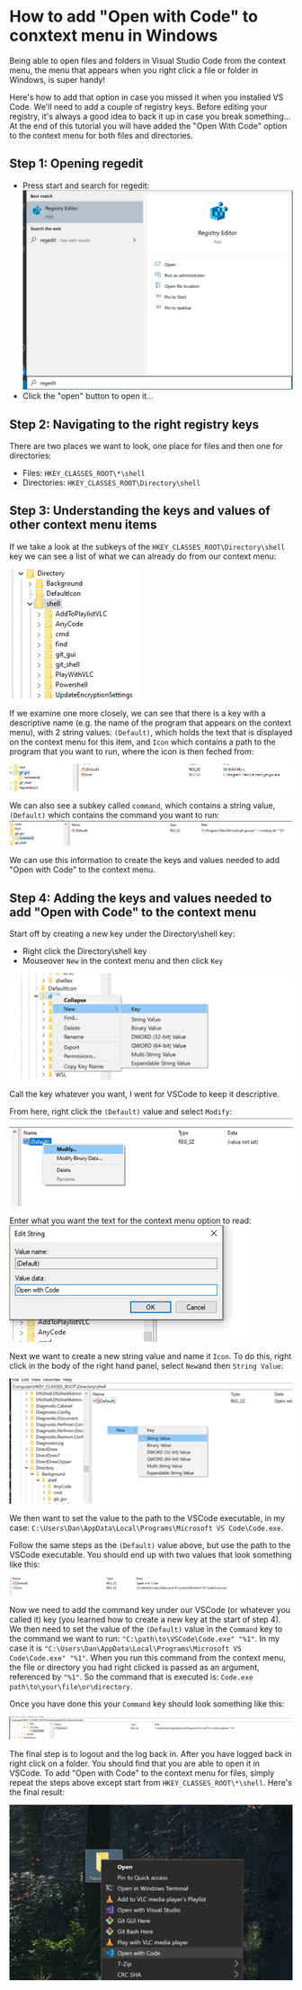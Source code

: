 # How to add "Open with Code" to conxtext menu in Windows

Being able to open files and folders in Visual Studio Code from the context menu, the menu that appears when you right click a file or folder in Windows, is super handy!

Here's how to add that option in case you missed it when you installed VS Code. We'll need to add a couple of registry keys. Before editing your registry, it's always a good idea to back it up in case you break something... At the end of this tutorial you will have added the "Open With Code" option to the context menu for both files and directories.

## Step 1: Opening regedit
- Press start and search for regedit:
![Searching for regedit](../img/OpenRegedit.PNG)
- Click the "open" button to open it...

## Step 2: Navigating to the right registry keys

There are two places we want to look, one place for files and then one for directories:

- Files: `HKEY_CLASSES_ROOT\*\shell`
- Directories: `HKEY_CLASSES_ROOT\Directory\shell`

## Step 3: Understanding the keys and values of other context menu items

If we take a look at the subkeys of the `HKEY_CLASSES_ROOT\Directory\shell` key we can see a list of what we can already do from our context menu:

![Child keys of Directory](../img/DirectoriesSubKeys.PNG)

If we examine one more closely, we can see that there is a key with a descriptive name (e.g. the name of the program that appears on the context menu), with 2 string values: `(Default)`, which holds the text that is displayed on the context menu for this item, and `Icon` which contains a path to the program that you want to run, where the icon is then feched from:

![Example context menu values](../img/GitContextMenuValues.PNG)

We can also see a subkey called `command`, which contains a string value, `(Default)` which contains the command you want to run:
![Example command values](../img/GitContextMenuCommand.PNG)

We can use this information to create the keys and values needed to add "Open with Code" to the context menu.

## Step 4: Adding the keys and values needed to add "Open with Code" to the context menu

Start off by creating a new key under the Directory\shell key:

- Right click the Directory\shell key
- Mouseover `New` in the context menu and then click `Key`

![Add reg key](../img/NewRegKey.PNG)

Call the key whatever you want, I went for VSCode to keep it descriptive.

From here, right click the `(Default)` value and select `Modify`:
![modify reg values](../img/ModifyRegValue.PNG)

Enter what you want the text for the context menu option to read:
![Change reg value](../img/EnterRegValue.PNG)

Next we want to create a new string value and name it `Icon`. To do this, right click in the body of the right hand panel, select `New`and then `String Value`:

![Searching for regedit](../img/AddNewRegValue.PNG)

We then want to set the value to the path to the VSCode executable, in my case: `C:\Users\Dan\AppData\Local\Programs\Microsoft VS Code\Code.exe`.

Follow the same steps as the `(Default)` value above, but use the path to the VSCode executable. You should end up with two values that look something like this:

![VSCode values](../img/VSCodeContextMenuKeys.PNG)

Now we need to add the command key under our VSCode (or whatever you called it) key (you learned how to create a new key at the start of step 4). We then need to set the value of the `(Default)` value in the `Command` key to the command we want to run: `"C:\path\to\VSCode\Code.exe" "%1"`. In my case it is `"C:\Users\Dan\AppData\Local\Programs\Microsoft VS Code\Code.exe" "%1"`. When you run this command from the context menu, the file or directory you had right clicked is passed as an argument, referenced by `"%1"`. So the command that is executed is: `Code.exe path\to\your\file\or\directory`. 

Once you have done this your `Command` key should look something like this:

![VSCode command values](../img/FinishedCommandKey.PNG)

The final step is to logout and the log back in. After you have logged back in right click on a folder. You should find that you are able to open it in VSCode. To add "Open with Code" to the context menu for files, simply repeat the steps above except start from `HKEY_CLASSES_ROOT\*\shell`. Here's the final result:


![Finished](../img/FinalResult.PNG)






















